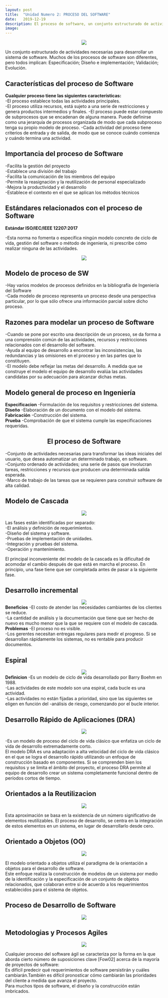 ```yaml
---
layout: post
title:  "Unidad Numero 2: PROCESO DEL SOFTWARE"
date:   2019-12-19
description: El proceso de software, un conjunto estructurado de actividades necesarias para desarrollar un sistema de software.
image: 
---
```

<center><img src="https://i.ibb.co/sHgPpgr/software-1024x678.jpg"></center>

<p class="intro"><span class="dropcap">U</span>n conjunto estructurado de actividades necesarias para desarrollar un sistema de software.
Muchos de los procesos de software son diferentes, pero todos implican:
Especificación;
Diseño e implementación;
Validación;
Evolución.</p>

<h2>Características del proceso de Software</h2>

<p><b>Cualquier proceso tiene las siguientes características:</b><br>
    -El proceso establece todas las actividades principales.<br>
    -El proceso utiliza recursos, está sujeto a una serie de restricciones y genera productos intermedios y finales.
    -El proceso puede estar compuesto de subprocesos que se encadenan de alguna manera. Puede definirse como una jerarquía de procesos organizada de modo que cada subproceso tenga su propio modelo de proceso.
    -Cada actividad del proceso tiene criterios de entrada y de salida, de modo que se conoce cuándo comienza y cuándo termina una actividad.<br></p>
  <h2>Importancia del proceso de Software</h2>
  -Facilita la gestión del proyecto<br>
  -Establece una división del trabajo<br>
  -Facilita la comunicación de los miembros del equipo<br>
  -Permite la reasignación y la reutilización de personal especializado<br>
  -Mejora la productividad y el desarrollo<br>
  -Establece el contexto en el que se aplican los métodos técnicos<br></p>

  <h2>Estándares relacionados con el proceso de Software</h2>
  <b>Estándar ISO/IEC/IEEE 12207:2017</b>
  <p>-Esta norma no fomenta o especifica ningún modelo concreto de ciclo de vida, gestión del software o método de ingeniería, ni prescribe cómo realizar ninguna de las actividades.</p>
<center><img src="https://i.ibb.co/GTv5Kf1/627x627-Sftware-Dev-Feature-HUSS.jpg"></center>

<h2>Modelo de proceso de SW </h2>
<p>-Hay varios modelos de procesos definidos en la bibliografía de Ingeniería del Software<br>
   -Cada modelo de proceso representa un proceso desde una perspectiva particular, por lo que sólo ofrece una información parcial sobre dicho proceso.<br></p>
   <h2>Razones para modelar un proceso de Software</h2>
   <p>-Cuando se pone por escrito una descripción de un proceso, se da forma a una comprensión común de las actividades, recursos y restricciones relacionados con el desarrollo del software.<br>
   -Ayuda al equipo de desarrollo a encontrar las inconsistencias, las redundancias y las omisiones en el proceso y en las partes que lo constituyen.<br>
   -El modelo debe reflejar las metas del desarrollo. A medida que se construye el modelo el equipo de desarrollo evalúa las actividades candidatas por su adecuación para alcanzar dichas metas.<br></p>
<h2>Modelo general de proceso en Ingeniería</h2>
<b>Especificacion</b>
  -Formulación de los requisitos y restricciones del sistema.<br>
<b>Diseño</b>
  -Elaboración de un documento con el modelo del sistema.<br>
<b>Fabricación</b>
  -Construcción del sistema.<br>
<b>Prueba</b>
  -Comprobación de que el sistema cumple las especificaciones requeridas.<br>
<center><h2>El proceso de Software</h2></center>
-Conjunto de actividades necesarias para transformar las ideas iniciales del usuario, que desea automatizar un determinado trabajo, en software.<br>
-Conjunto ordenado de actividades; una serie de pasos que involucran tareas, restricciones y recursos que producen una determinada salida esperada.<br>
-Marco de trabajo de las tareas que se requieren para construir software de alta calidad.<br>
<h2>Modelo de Cascada</h2>
<center><img src="https://i.ibb.co/FxC2yxV/cascada.png"></center>
<p>Las fases están identificadas por separado:<br>
-El análisis  y definición de requerimientos.<br>
-Diseño del sistema y software.<br>
-Pruebas de implementación de unidades.<br>
-Integración y pruebas del sistema.<br> 
-Operación y mantenimiento.<br>

El principal inconveniente del modelo de la cascada es la dificultad de acomodar el cambio después de que está en marcha el proceso. En principio, una fase tiene que ser completada antes de pasar a la siguiente fase.</p>
<h2>Desarrollo incremental</h2>
<center><img src="https://i.ibb.co/h7cK9c2/DI.png"></center>
<b>Beneficios</b>
-El costo de atender las necesidades cambiantes de los clientes se reduce.<br>
-La cantidad de análisis y la documentación que tiene que ser hecho de nuevo es mucho menor que la que se requiere con el modelo de cascada.<br>
<b>Problemas</b>
-El proceso no es visible.<br>
-Los gerentes necesitan entregas regulares para medir el progreso. Si se desarrollan rápidamente los sistemas, no es rentable para producir documentos.<br> 
<h2>Espiral</h2>
<center><img src="https://i.ibb.co/6BfYDTL/Espiral.png"></center>
<b>Definicion</b>
-Es un modelo de ciclo de vida desarrollado por Barry Boehm en 1988.<br>
-Las actividades de este modelo son una espiral, cada bucle es una actividad.<br>
-Las actividades no están fijadas a prioridad, sino que las siguientes se eligen en función del -análisis de riesgo, comenzando por el bucle interior.<br>
<h2>Desarrollo Rápido de Aplicaciones (DRA)</h2>
<center><img src="https://i.ibb.co/HN1KbGk/dra.png"></center>
<p>-Es un modelo de proceso del ciclo de vida clásico que enfatiza un ciclo de vida de desarrollo extremadamente corto.<br>  
El modelo DRA es una adaptación a alta velocidad del ciclo de vida clásico en el que se logra el desarrollo rápido utilizando un enfoque de construcción basado en componentes. Si se comprenden bien los requisitos y se limita el ámbito del proyecto, el proceso DRA permite al equipo de desarrollo crear un sistema completamente funcional dentro de períodos cortos de tiempo.<br></p>
<h2>Orientados a la Reutilizacion</h2>
<center><img src="https://i.ibb.co/HXkjLF2/OR.png"></center>
<p>Esta aproximación se basa en la existencia de un número significativo de elementos reutilizables. El proceso de desarrollo, se centra en la integración de estos elementos en un sistema, en lugar de desarrollarlo desde cero.<br<
    Incorpora muchas características del modelo en espiral. Es evolutivo por naturaleza.<br></p>
<h2>Orientado a Objetos (OO)</h2>
<center><img src="https://i.ibb.co/Fhsr3PB/OO.png"></center>
<p>El modelo orientado a objetos utiliza el paradigma de la orientación a objetos para el desarrollo de software.<br>
Este enfoque realiza la construcción de modelos de un sistema por medio de la identificación y la especificación de un conjunto de objetos relacionados, que colaboran entre si de acuerdo a los requerimientos establecidos para el sistema de objetos.<br></p>
<h2>Proceso de Desarrollo de Software</h2>
<center><img src="https://i.ibb.co/Fhsr3PB/OO.png"></center>
<h2>Metodologias y Procesos Agiles</h2>
<center><img src="https://i.ibb.co/Pg77w7j/metodologias-agiles.jpg "></center>
<p>Cualquier proceso del software ágil se caracteriza por la forma en la que aborda cierto número de suposiciones clave [Fow02] acerca de la mayoría de proyectos de software:<br>
Es difícil predecir qué requerimientos de software persistirán y cuáles cambiarán.También es difícil pronosticar cómo cambiarán las prioridades del cliente a medida que avanza el proyecto.<br>
 Para muchos tipos de software, el diseño y la construcción están imbricados.<br></p>







    


    












 
